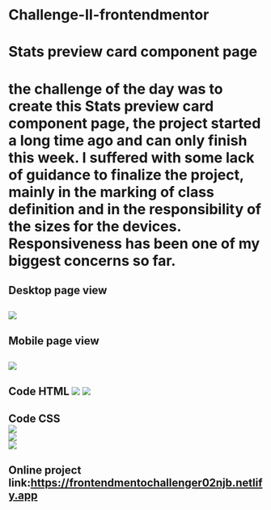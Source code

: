 # Challenge-II-frontendmentor
<h1>Stats preview card component page<h1> 
<p>the challenge of the day was to create this Stats preview card component page, the project started a long time ago and can only finish this week. I suffered with some lack of guidance to finalize the project, mainly in the marking of class definition and in the responsibility of the sizes for the devices.
<br>
Responsiveness has been one of my biggest concerns so far.</p>

<h2>Desktop page view<h2>
<img src= "https://cdn.discordapp.com/attachments/1117077832250695710/1135004373928382546/image.png">

<h2>Mobile page view<h2>
<img src= "https://cdn.discordapp.com/attachments/1117077832250695710/1135005792861429810/WhatsApp_Image_2023-07-29_at_21.11.43.jpeg">
  
<h2>
  Code HTML
<img src= "https://cdn.discordapp.com/attachments/1117077832250695710/1135006062429360209/image.png">
<img src= "https://cdn.discordapp.com/attachments/1117077832250695710/1135006141496180826/image.png">
</h2>

<h2>
  Code CSS <br>
  <img src= "https://cdn.discordapp.com/attachments/1117077832250695710/1135006217429856377/image.png"> <br>
  <img src= "https://cdn.discordapp.com/attachments/1117077832250695710/1135006306693029968/image.png"> <br>
  <img src= "https://cdn.discordapp.com/attachments/1117077832250695710/1135006334677434429/image.png"> <br>
<h2>

Online project link:https://frontendmentochallenger02njb.netlify.app
